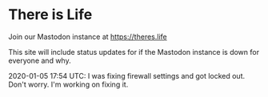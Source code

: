 # There is Life

Join our Mastodon instance at https://theres.life

This site will include status updates for if the Mastodon instance is down for everyone and why.

2020-01-05 17:54 UTC: I was fixing firewall settings and got locked out. Don't worry. I'm working on fixing it.
